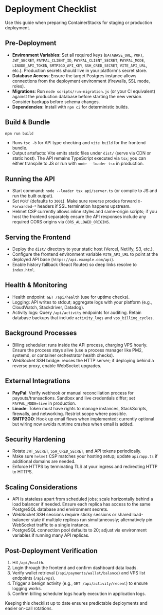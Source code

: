 # Deployment Checklist

Use this guide when preparing ContainerStacks for staging or production deployment.

## Pre-Deployment

- **Environment Variables**: Set all required keys (`DATABASE_URL`, `PORT`, `JWT_SECRET`, `PAYPAL_CLIENT_ID`, `PAYPAL_CLIENT_SECRET`, `PAYPAL_MODE`, `LINODE_API_TOKEN`, `SMTP2GO_API_KEY`, `SSH_CRED_SECRET`, `VITE_API_URL`, etc.). Production secrets should live in your platform's secret store.
- **Database Access**: Ensure the target Postgres instance allows connections from the deployment environment (firewalls, SSL mode, roles).
- **Migrations**: Run `node scripts/run-migration.js` (or your CI equivalent) against the production database before starting the new version. Consider backups before schema changes.
- **Dependencies**: Install with `npm ci` for deterministic builds.

## Build & Bundle

```bash
npm run build
```

- Runs `tsc -b` for API type checking and `vite build` for the frontend bundle.
- Output artefacts: Vite emits static files under `dist/` (serve via CDN or static host). The API remains TypeScript executed via `tsx`; you can either transpile to JS or run with `node --loader tsx` in production.

## Running the API

- Start command: `node --loader tsx api/server.ts` (or compile to JS and run the built output).
- Set `PORT` (defaults to `3001`). Make sure reverse proxies forward `X-Forwarded-*` headers if SSL termination happens upstream.
- Helmet CSP currently allows inline styles and same-origin scripts; if you host the frontend separately ensure the API responses include any required CORS origins via `CORS_ALLOWED_ORIGINS`.

## Serving the Frontend

- Deploy the `dist/` directory to your static host (Vercel, Netlify, S3, etc.).
- Configure the frontend environment variable `VITE_API_URL` to point at the deployed API base (`https://api.example.com/api`).
- Enable history fallback (React Router) so deep links resolve to `index.html`.

## Health & Monitoring

- Health endpoint: `GET /api/health` (use for uptime checks).
- Logging: API writes to stdout; aggregate logs with your platform (e.g., CloudWatch, Stackdriver, Datadog).
- Activity logs: Query `/api/activity` endpoints for auditing. Retain database backups that include `activity_logs` and `vps_billing_cycles`.

## Background Processes

- Billing scheduler: runs inside the API process, charging VPS hourly. Ensure the process stays alive (use a process manager like PM2, systemd, or container orchestrator health checks).
- WebSocket SSH bridge: reuses the HTTP server; if deploying behind a reverse proxy, enable WebSocket upgrades.

## External Integrations

- **PayPal**: Verify webhook or manual reconciliation process for payouts/transactions. Sandbox and live credentials differ; set `PAYPAL_MODE=live` in production.
- **Linode**: Token must have rights to manage instances, StackScripts, firewalls, and networking. Restrict scope where possible.
- **SMTP2GO**: Hook up email flows when implemented; currently optional but wiring now avoids runtime crashes when email is added.

## Security Hardening

- Rotate `JWT_SECRET`, `SSH_CRED_SECRET`, and API tokens periodically.
- Make sure `helmet` CSP matches your hosting setup; update `api/app.ts` if additional domains are needed.
- Enforce HTTPS by terminating TLS at your ingress and redirecting HTTP to HTTPS.

## Scaling Considerations

- API is stateless apart from scheduled jobs; scale horizontally behind a load balancer if needed. Ensure each replica has access to the same PostgreSQL database and environment secrets.
- WebSocket SSH sessions require sticky sessions or shared load-balancer state if multiple replicas run simultaneously; alternatively pin WebSocket traffic to a single instance.
- PostgreSQL connection pool defaults to 20; adjust via environment variables if running many API replicas.

## Post-Deployment Verification

1. Hit `/api/health`.
2. Login through the frontend and confirm dashboard data loads.
3. Verify wallet retrieval (`/api/payments/wallet/balance`) and VPS list endpoints (`/api/vps`).
4. Trigger a benign activity (e.g., `GET /api/activity/recent`) to ensure logging works.
5. Confirm billing scheduler logs hourly execution in application logs.

Keeping this checklist up to date ensures predictable deployments and easier on-call rotations.
